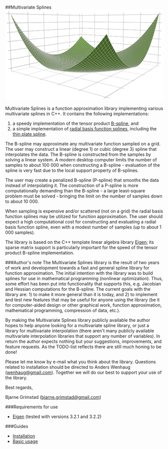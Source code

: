 ##Multivariate Splines
![Illustration of a B-spline generated with the Multivariate Splines library](assets/bspline.png)

Multivariate Splines is a function approximation library implementing various multivariate splines in C++. It contains the following implementations:

1. a speedy implementation of the tensor product [B-spline](http://en.wikipedia.org/wiki/B-spline), and 
2. a simple implementation of [radial basis function splines](http://en.wikipedia.org/wiki/Radial_basis_function), including the [thin plate spline](http://en.wikipedia.org/wiki/Thin_plate_spline).

The B-spline may approximate any multivariate function sampled on a grid. The user may construct a linear (degree 1) or cubic (degree 3) spline that interpolates the data. The B-spline is constructed from the samples by solving a linear system. A modern desktop computer limits the number of samples to about 100 000 when constructing a B-spline - evaluation of the spline is very fast due to the local support property of B-splines. 

The user may create a penalized B-spline (P-spline) that smooths the data instead of interpolating it. The construction of a P-spline is more computationally demanding than the B-spline - a large least-square problem must be solved - bringing the limit on the number of samples down to about 10 000.

When sampling is expensive and/or scattered (not on a grid) the radial basis function splines may be utilized for function approximation. The user should expect a high computational cost for constructing and evaluating a radial basis function spline, even with a modest number of samples (up to about 1 000 samples). 

The library is based on the C++ template linear algebra library [Eigen](http://eigen.tuxfamily.org); its sparse matrix support is particularly important for the speed of the tensor product B-spline implementation.

###Author's note
The Multivariate Splines library is the result of two years of work and development towards a fast and general spline library for function approximation. The initial intention with the library was to build splines for use in mathematical programming (nonlinear optimization). Thus, some effort has been put into functionality that supports this, e.g. Jacobian and Hessian computations for the B-spline. The current goals with the library are: 1) to make it more general than it is today, and 2) to implement and test new features that may be useful for anyone using the library (be it for computer-aided design or other graphical work, function approximation, mathematical programming, compression of data, etc.).

By making the Multivariate Splines library publicly available the author hopes to help anyone looking for a multivariate spline library, or just a library for multivariate interpolation (there aren't many publicly available multivariate interpolation libraries that support any number of variables). In return the author expects nothing but your suggestions, improvements, and feature requests. As the TODO-list reflects there are still much honing to be done!

Please let me know by e-mail what you think about the library. Questions related to installation should be directed to Anders Wenhaug (wenhaug@gmail.com). Together we will do our best to support your use of the library.

Best regards,

Bjarne Grimstad  (bjarne.grimstad@gmail.com)

###Requirements for use
* [Eigen](http://eigen.tuxfamily.org/index.php?title=Main_Page) (tested with versions 3.2.1 and 3.2.2)


###Guides
* [Installation](docs/install.md)
* [Basic usage](docs/basic_usage.md)
